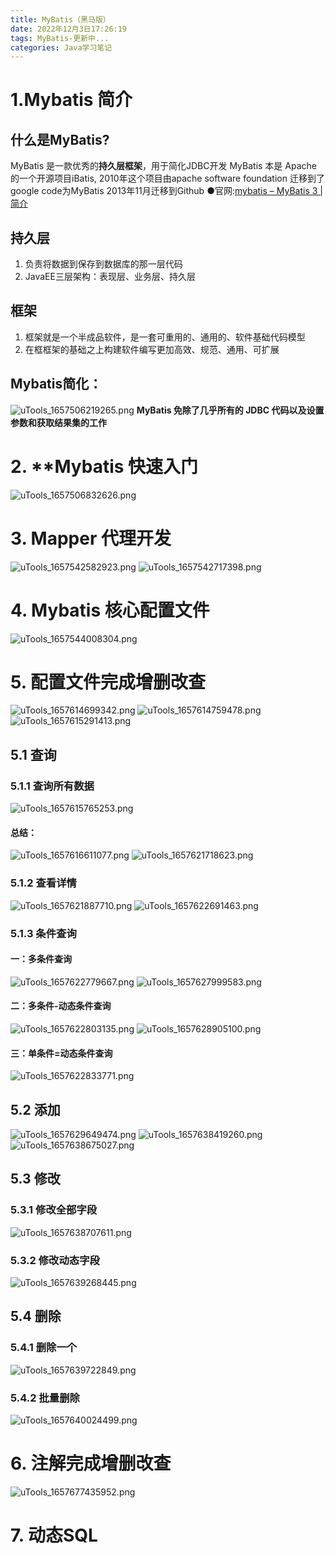 ```yaml
---
title: MyBatis（黑马版）
date: 2022年12月3日17:26:19
tags: MyBatis-更新中...
categories: Java学习笔记
---
```


# 1.Mybatis 简介

## 什么是MyBatis?
MyBatis 是一款优秀的**持久层框架**，用于简化JDBC开发
MyBatis 本是 Apache 的一个开源项目iBatis, 2010年这个项目由apache software
foundation 迁移到了google code为MyBatis 2013年11月迁移到Github
●官网:[mybatis – MyBatis 3 | 简介](https://mybatis.org/mybatis-3/zh/index.html)
## 持久层

1. 负责将数据到保存到数据库的那一层代码
2. JavaEE三层架构：表现层、业务层、持久层
## 框架

1. 框架就是一个半成品软件，是一套可重用的、通用的、软件基础代码模型
2. 在框框架的基础之上构建软件编写更加高效、规范、通用、可扩展
## Mybatis简化：
![uTools_1657506219265.png](https://cdn.nlark.com/yuque/0/2022/png/26328310/1657506241391-d4bb1629-a2f7-41a1-9390-3a2ab93f48d4.png#clientId=ua1f5f92d-26b0-4&crop=0&crop=0&crop=1&crop=1&from=paste&height=577&id=u56b711f2&margin=%5Bobject%20Object%5D&name=uTools_1657506219265.png&originHeight=865&originWidth=1386&originalType=binary&ratio=1&rotation=0&showTitle=false&size=687368&status=done&style=none&taskId=u8bcbb860-6f8d-45d3-8648-9f2ba508a6b&title=&width=924)
**MyBatis 免除了几乎所有的 JDBC 代码以及设置参数和获取结果集的工作**
# 2. **Mybatis 快速入门
![uTools_1657506832626.png](https://cdn.nlark.com/yuque/0/2022/png/26328310/1657506837956-28f14a51-5a8d-4e72-ac6e-fe03b2532736.png#clientId=ua1f5f92d-26b0-4&crop=0&crop=0&crop=1&crop=1&from=paste&height=537&id=u4649a599&margin=%5Bobject%20Object%5D&name=uTools_1657506832626.png&originHeight=805&originWidth=2081&originalType=binary&ratio=1&rotation=0&showTitle=false&size=629090&status=done&style=none&taskId=u8fcae809-0cca-47ca-af8c-515e8794dbd&title=&width=1387.3333333333333)
# 3. Mapper 代理开发
![uTools_1657542582923.png](https://cdn.nlark.com/yuque/0/2022/png/26328310/1657542586809-214e0e4f-773b-4225-bdad-33ba046a7ef3.png#clientId=u046bdc14-3bf2-4&crop=0&crop=0&crop=1&crop=1&from=paste&height=336&id=uf9e13a36&margin=%5Bobject%20Object%5D&name=uTools_1657542582923.png&originHeight=504&originWidth=1372&originalType=binary&ratio=1&rotation=0&showTitle=false&size=201704&status=done&style=none&taskId=ufef2fdde-30a7-41c7-a76a-2e7a83c965b&title=&width=914.6666666666666)
![uTools_1657542717398.png](https://cdn.nlark.com/yuque/0/2022/png/26328310/1657542721631-ed7d823d-25cf-4ff0-95fb-ca45820a64b9.png#clientId=u046bdc14-3bf2-4&crop=0&crop=0&crop=1&crop=1&from=paste&height=473&id=u8567605a&margin=%5Bobject%20Object%5D&name=uTools_1657542717398.png&originHeight=710&originWidth=1350&originalType=binary&ratio=1&rotation=0&showTitle=false&size=432689&status=done&style=none&taskId=uf52d577b-5d9c-48fb-b0f1-f1d444927e3&title=&width=900)
# 4. Mybatis 核心配置文件
![uTools_1657544008304.png](https://cdn.nlark.com/yuque/0/2022/png/26328310/1657544014638-d4e6c9a8-df9a-4c6c-ab15-4c1f4be3037d.png#clientId=u046bdc14-3bf2-4&crop=0&crop=0&crop=1&crop=1&from=paste&height=457&id=u85bb8b29&margin=%5Bobject%20Object%5D&name=uTools_1657544008304.png&originHeight=685&originWidth=943&originalType=binary&ratio=1&rotation=0&showTitle=false&size=278920&status=done&style=none&taskId=u7c6a75ff-1b43-4b16-ac24-454c0c8c01a&title=&width=628.6666666666666)
# 5. 配置文件完成增删改查
![uTools_1657614699342.png](https://cdn.nlark.com/yuque/0/2022/png/26328310/1657614703595-d652cd14-e68b-4c71-82e3-eaa9cee0cc3f.png#clientId=u0df98ffa-239c-4&crop=0&crop=0&crop=1&crop=1&from=paste&height=614&id=u07c20ee1&margin=%5Bobject%20Object%5D&name=uTools_1657614699342.png&originHeight=921&originWidth=1888&originalType=binary&ratio=1&rotation=0&showTitle=false&size=177114&status=done&style=none&taskId=u8ce7ad62-047e-4678-80b2-8a0271873d6&title=&width=1258.6666666666667)
![uTools_1657614759478.png](https://cdn.nlark.com/yuque/0/2022/png/26328310/1657614764554-006d1101-3565-463b-a477-8576cc0ec4ea.png#clientId=u0df98ffa-239c-4&crop=0&crop=0&crop=1&crop=1&from=paste&height=320&id=uf67420a3&margin=%5Bobject%20Object%5D&name=uTools_1657614759478.png&originHeight=480&originWidth=1168&originalType=binary&ratio=1&rotation=0&showTitle=false&size=147436&status=done&style=none&taskId=u3d7a98dd-ed77-4035-b565-d9503b550ed&title=&width=778.6666666666666)
![uTools_1657615291413.png](https://cdn.nlark.com/yuque/0/2022/png/26328310/1657615297012-e50913b9-3309-473c-ad13-f31325231c91.png#clientId=u0df98ffa-239c-4&crop=0&crop=0&crop=1&crop=1&from=paste&height=647&id=u311bc93d&margin=%5Bobject%20Object%5D&name=uTools_1657615291413.png&originHeight=971&originWidth=1419&originalType=binary&ratio=1&rotation=0&showTitle=false&size=498553&status=done&style=none&taskId=u5b8d5a11-a028-40f2-8429-6ba7567e8ea&title=&width=946)
## 5.1 查询
### 5.1.1 查询所有数据
![uTools_1657615765253.png](https://cdn.nlark.com/yuque/0/2022/png/26328310/1657615770908-174a35b6-b1c7-4b97-9836-62e84d7b327f.png#clientId=u0df98ffa-239c-4&crop=0&crop=0&crop=1&crop=1&from=paste&height=594&id=u049c8932&margin=%5Bobject%20Object%5D&name=uTools_1657615765253.png&originHeight=891&originWidth=1689&originalType=binary&ratio=1&rotation=0&showTitle=false&size=482929&status=done&style=none&taskId=uf56fe319-f0b4-44da-9d98-bd07cd7921f&title=&width=1126)
#### 总结：
![uTools_1657616611077.png](https://cdn.nlark.com/yuque/0/2022/png/26328310/1657616614495-d20c3677-6073-487d-be40-01705e15cd5f.png#clientId=u0df98ffa-239c-4&crop=0&crop=0&crop=1&crop=1&from=paste&height=331&id=u252ab1d7&margin=%5Bobject%20Object%5D&name=uTools_1657616611077.png&originHeight=496&originWidth=1569&originalType=binary&ratio=1&rotation=0&showTitle=false&size=268716&status=done&style=none&taskId=u0088a486-b2f5-4d85-a59d-23c78d6cb78&title=&width=1046)
![uTools_1657621718623.png](https://cdn.nlark.com/yuque/0/2022/png/26328310/1657621723187-a7abf271-be1b-4d26-83dd-49b6440c5bd5.png#clientId=u0df98ffa-239c-4&crop=0&crop=0&crop=1&crop=1&from=paste&height=386&id=u68b96a45&margin=%5Bobject%20Object%5D&name=uTools_1657621718623.png&originHeight=579&originWidth=1850&originalType=binary&ratio=1&rotation=0&showTitle=false&size=350679&status=done&style=none&taskId=ucc6265dc-5f17-4582-9bf0-d84d128cc33&title=&width=1233.3333333333333)
### 5.1.2 查看详情
![uTools_1657621887710.png](https://cdn.nlark.com/yuque/0/2022/png/26328310/1657621892405-3965254c-dab6-4c53-94d9-c8b91861576f.png#clientId=u0df98ffa-239c-4&crop=0&crop=0&crop=1&crop=1&from=paste&height=606&id=uef54d9e5&margin=%5Bobject%20Object%5D&name=uTools_1657621887710.png&originHeight=909&originWidth=1970&originalType=binary&ratio=1&rotation=0&showTitle=false&size=513692&status=done&style=none&taskId=u07fc5298-053c-47c2-9eff-e1bb2bc45f1&title=&width=1313.3333333333333)
![uTools_1657622691463.png](https://cdn.nlark.com/yuque/0/2022/png/26328310/1657622697068-13562584-dd60-4591-8425-f1f5102f5ed9.png#clientId=u0df98ffa-239c-4&crop=0&crop=0&crop=1&crop=1&from=paste&height=525&id=u47010860&margin=%5Bobject%20Object%5D&name=uTools_1657622691463.png&originHeight=788&originWidth=1636&originalType=binary&ratio=1&rotation=0&showTitle=false&size=416337&status=done&style=none&taskId=u4991897e-26e9-46c8-a003-109f2c7d164&title=&width=1090.6666666666667)
### 5.1.3 条件查询
#### 一：多条件查询
![uTools_1657622779667.png](https://cdn.nlark.com/yuque/0/2022/png/26328310/1657622789335-b212d261-392e-4bd7-abce-914d088e0d48.png#clientId=u0df98ffa-239c-4&crop=0&crop=0&crop=1&crop=1&from=paste&height=683&id=u31acf4fd&margin=%5Bobject%20Object%5D&name=uTools_1657622779667.png&originHeight=1024&originWidth=1950&originalType=binary&ratio=1&rotation=0&showTitle=false&size=900805&status=done&style=none&taskId=u820031ac-0e8e-41bd-8a74-5216d12964a&title=&width=1300)
![uTools_1657627999583.png](https://cdn.nlark.com/yuque/0/2022/png/26328310/1657628005390-10125b60-5b79-44e6-bb50-a8fe05c11524.png#clientId=u0df98ffa-239c-4&crop=0&crop=0&crop=1&crop=1&from=paste&height=426&id=ud542c9b1&margin=%5Bobject%20Object%5D&name=uTools_1657627999583.png&originHeight=639&originWidth=1972&originalType=binary&ratio=1&rotation=0&showTitle=false&size=394284&status=done&style=none&taskId=u5acd81df-f985-45ef-a8c5-f64e1198d23&title=&width=1314.6666666666667)

#### 二：多条件-动态条件查询
![uTools_1657622803135.png](https://cdn.nlark.com/yuque/0/2022/png/26328310/1657622815315-6b0bc37e-d98b-48dd-972f-32bb8669b38f.png#clientId=u0df98ffa-239c-4&crop=0&crop=0&crop=1&crop=1&from=paste&height=659&id=u98ffff5c&margin=%5Bobject%20Object%5D&name=uTools_1657622803135.png&originHeight=989&originWidth=1519&originalType=binary&ratio=1&rotation=0&showTitle=false&size=611388&status=done&style=none&taskId=uce0f4dd8-391f-4caf-9eaa-abd8799a6e1&title=&width=1012.6666666666666)
![uTools_1657628905100.png](https://cdn.nlark.com/yuque/0/2022/png/26328310/1657628913631-3e9dc297-7a74-410d-8a6c-42e1f9258cda.png#clientId=u0df98ffa-239c-4&crop=0&crop=0&crop=1&crop=1&from=paste&height=395&id=u903e59eb&margin=%5Bobject%20Object%5D&name=uTools_1657628905100.png&originHeight=593&originWidth=1596&originalType=binary&ratio=1&rotation=0&showTitle=false&size=341814&status=done&style=none&taskId=u5d8b428a-432c-45f4-abf9-40206f438bf&title=&width=1064)
#### 三：单条件=动态条件查询
![uTools_1657622833771.png](https://cdn.nlark.com/yuque/0/2022/png/26328310/1657622841388-d122a86a-4389-4b19-9f85-57ec13a38828.png#clientId=u0df98ffa-239c-4&crop=0&crop=0&crop=1&crop=1&from=paste&height=698&id=uadb77c02&margin=%5Bobject%20Object%5D&name=uTools_1657622833771.png&originHeight=1047&originWidth=2039&originalType=binary&ratio=1&rotation=0&showTitle=false&size=891958&status=done&style=none&taskId=ub354929c-53ba-4984-8085-0a155582afc&title=&width=1359.3333333333333)
## 5.2 添加
![uTools_1657629649474.png](https://cdn.nlark.com/yuque/0/2022/png/26328310/1657629654656-96927249-d636-44dc-95e8-0e216e697afb.png#clientId=u0df98ffa-239c-4&crop=0&crop=0&crop=1&crop=1&from=paste&height=679&id=uc70b258e&margin=%5Bobject%20Object%5D&name=uTools_1657629649474.png&originHeight=1018&originWidth=1903&originalType=binary&ratio=1&rotation=0&showTitle=false&size=644212&status=done&style=none&taskId=u7c6348fa-85f1-4540-b3c2-065e83ad3a1&title=&width=1268.6666666666667)
![uTools_1657638419260.png](https://cdn.nlark.com/yuque/0/2022/png/26328310/1657638426688-7e2e1d08-b582-4874-b40e-08eb0f726a5f.png#clientId=u0df98ffa-239c-4&crop=0&crop=0&crop=1&crop=1&from=paste&height=652&id=ud8e8fb5f&margin=%5Bobject%20Object%5D&name=uTools_1657638419260.png&originHeight=978&originWidth=2011&originalType=binary&ratio=1&rotation=0&showTitle=false&size=1129355&status=done&style=none&taskId=uc86a8b8c-2c81-4d2d-9b97-c23b7c46b81&title=&width=1340.6666666666667)
![uTools_1657638675027.png](https://cdn.nlark.com/yuque/0/2022/png/26328310/1657638679272-8846b5a0-79f2-4c78-941e-0420002c4ed1.png#clientId=u0df98ffa-239c-4&crop=0&crop=0&crop=1&crop=1&from=paste&height=436&id=u454c5642&margin=%5Bobject%20Object%5D&name=uTools_1657638675027.png&originHeight=654&originWidth=1674&originalType=binary&ratio=1&rotation=0&showTitle=false&size=296152&status=done&style=none&taskId=ue4af9a66-c09f-4c1d-ae93-bafd5df6bb5&title=&width=1116)
## 5.3 修改
### 5.3.1 修改全部字段
![uTools_1657638707611.png](https://cdn.nlark.com/yuque/0/2022/png/26328310/1657638711794-9dd58a02-6843-4c86-915d-6e346b1dc05c.png#clientId=u0df98ffa-239c-4&crop=0&crop=0&crop=1&crop=1&from=paste&height=525&id=u6aa0df98&margin=%5Bobject%20Object%5D&name=uTools_1657638707611.png&originHeight=787&originWidth=2108&originalType=binary&ratio=1&rotation=0&showTitle=false&size=667833&status=done&style=none&taskId=ub7da9e28-dbf2-4bb2-bf42-0633506a9e5&title=&width=1405.3333333333333)
### 5.3.2 修改动态字段
![uTools_1657639268445.png](https://cdn.nlark.com/yuque/0/2022/png/26328310/1657639273991-55741bff-6702-400c-a869-bc42439ad91d.png#clientId=u0df98ffa-239c-4&crop=0&crop=0&crop=1&crop=1&from=paste&height=677&id=u6229de01&margin=%5Bobject%20Object%5D&name=uTools_1657639268445.png&originHeight=1015&originWidth=1978&originalType=binary&ratio=1&rotation=0&showTitle=false&size=1057722&status=done&style=none&taskId=ufa056eac-1a9e-469f-8d71-a78d3a92fc5&title=&width=1318.6666666666667)
## 5.4 删除
### 5.4.1 删除一个
![uTools_1657639722849.png](https://cdn.nlark.com/yuque/0/2022/png/26328310/1657639726882-34c102f3-792f-44b0-90b8-128a49546f98.png#clientId=u0df98ffa-239c-4&crop=0&crop=0&crop=1&crop=1&from=paste&height=624&id=u593c5e1e&margin=%5Bobject%20Object%5D&name=uTools_1657639722849.png&originHeight=936&originWidth=1911&originalType=binary&ratio=1&rotation=0&showTitle=false&size=374678&status=done&style=none&taskId=u1afd64cc-f40f-4042-aeb8-303206e64fd&title=&width=1274)
### 5.4.2 批量删除	
![uTools_1657640024499.png](https://cdn.nlark.com/yuque/0/2022/png/26328310/1657640030738-8b28e7bb-b53f-4190-a5b2-45f66c5f888e.png#clientId=u0df98ffa-239c-4&crop=0&crop=0&crop=1&crop=1&from=paste&height=670&id=u34945896&margin=%5Bobject%20Object%5D&name=uTools_1657640024499.png&originHeight=1005&originWidth=2025&originalType=binary&ratio=1&rotation=0&showTitle=false&size=637169&status=done&style=none&taskId=u9051b4a5-51da-43a9-9df2-a5df4718e32&title=&width=1350)
# 6. 注解完成增删改查
![uTools_1657677435952.png](https://cdn.nlark.com/yuque/0/2022/png/26328310/1657677441067-591cea6e-9729-478f-926d-b61535404d11.png#clientId=ued74464b-c071-4&crop=0&crop=0&crop=1&crop=1&from=paste&height=613&id=u5e086247&margin=%5Bobject%20Object%5D&name=uTools_1657677435952.png&originHeight=919&originWidth=1899&originalType=binary&ratio=1&rotation=0&showTitle=false&size=505260&status=done&style=none&taskId=u20f61222-b8c0-457a-bb43-49788f46c2a&title=&width=1266)
# 7. 动态SQL
